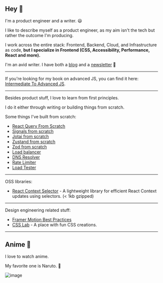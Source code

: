 ## Hey 👋

I'm a product engineer and a writer. 😃

I like to describe myself as a product engineer, as my aim isn't the tech but rather the outcome I'm producing.

I work across the entire stack: Frontend, Backend, Cloud, and Infrastructure as code, **but I specialize in Frontend (CSS, Accessibility, Performance, React and more).**

I'm an avid writer. I have both a [blog](https://tigerabrodi.blog/) and a [newsletter](https://www.saiyangrowthletter.com/) 🚀

---

If you're looking for my book on advanced JS, you can find it here: [Intermediate To Advanced JS](https://github.com/tigerabrodi/intermediate-to-advanced-js-book).

---

Besides product stuff, I love to learn from first principles.

I do it either through writing or building things from scratch.

Some things I've built from scratch:

- [React Query From Scratch](https://github.com/tigerabrodi/react-query-from-scratch)
- [Signals from scratch](https://github.com/tigerabrodi/signals-from-scratch/)
- [Jotai from scratch](https://github.com/tigerabrodi/jotai-from-scratch/)
- [Zustand from scratch](https://github.com/tigerabrodi/zustand-from-scratch)
- [Zod from scratch](https://github.com/tigerabrodi/Zod-from-scratch)
- [Load balancer](https://github.com/tigerabrodi/load-balancer)
- [DNS Resolver](https://github.com/tigerabrodi/dns-resolver)
- [Rate Limiter](https://github.com/tigerabrodi/rate-limiter)
- [Load Tester](https://github.com/tigerabrodi/load-tester)

---

OSS libraries:

- [React Context Selector](https://github.com/tigerabrodi/react-context-selector) - A lightweight library for efficient React Context updates using selectors. (< 1kb gzipped)

---

Design engineering related stuff:

- [Framer Motion Best Practices](https://github.com/tigerabrodi/framer-motion-best-practices)
- [CSS Lab](https://github.com/tigerabrodi/css-lab/) - A place with fun CSS creations.

---

## Anime 🙈

I love to watch anime.

My favorite one is Naruto. 🦊

![image](https://github.com/tigerabrodi/tigerabrodi/assets/49603590/c1281d61-721c-4a3b-8ca8-840e3402bf88)
